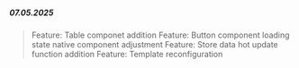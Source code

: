 ##### 07.05.2025

> Feature: Table componet addition
> Feature: Button component loading state native component adjustment
> Feature: Store data hot update function addition
> Feature: Template reconfiguration
